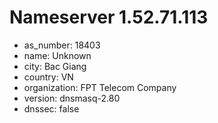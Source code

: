 # Nameserver 1.52.71.113

* as_number: 18403
* name: Unknown
* city: Bac Giang
* country: VN
* organization: FPT Telecom Company
* version: dnsmasq-2.80
* dnssec: false
